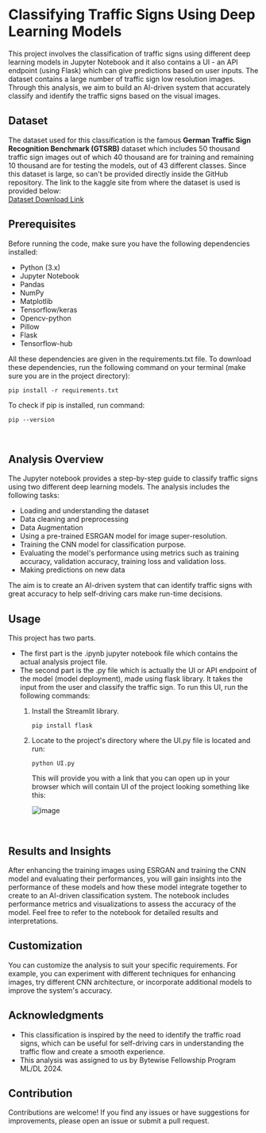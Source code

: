 # Classifying Traffic Signs Using Deep Learning Models

This project involves the classification of traffic signs using different deep learning models in Jupyter Notebook and it also contains a UI - an API endpoint (using Flask) which can give predictions based on user inputs. The dataset contains a large number of traffic sign low resolution images.  Through this analysis, we aim to build an AI-driven system that accurately classify and identify the traffic signs based on the visual images.

## Dataset

The dataset used for this classification is the famous <b>German Traffic Sign Recognition Benchmark (GTSRB)</b> dataset which includes 50 thousand traffic sign images out of which 40 thousand are for training and remaining 10 thousand are for testing the models, out of 43 different classes. Since this dataset is large, so can't be provided directly inside the GitHub repository. The link to the kaggle site from where the dataset is used is provided below: <br>
<a href='https://www.kaggle.com/datasets/meowmeowmeowmeowmeow/gtsrb-german-traffic-sign' alt='Dataset Link'>Dataset Download Link</a>

## Prerequisites

Before running the code, make sure you have the following dependencies installed:

- Python (3.x)
- Jupyter Notebook
- Pandas
- NumPy
- Matplotlib
- Tensorflow/keras
- Opencv-python
- Pillow
- Flask
- Tensorflow-hub

All these dependencies are given in the requirements.txt file. To download these dependencies, run the following command on your terminal (make sure you are in the project directory):

  ``` pip install -r requirements.txt ```

To check if pip is installed, run command:

  ``` pip --version ```

<br>

## Analysis Overview

The Jupyter notebook provides a step-by-step guide to classify traffic signs using two different deep learning models. The analysis includes the following tasks:

- Loading and understanding the dataset
- Data cleaning and preprocessing
- Data Augmentation
- Using a pre-trained ESRGAN model for image super-resolution.
- Training the CNN model for classification purpose.
- Evaluating the model's performance using metrics such as training accuracy, validation accuracy, training loss and validation loss.
- Making predictions on new data

The aim is to create an AI-driven system that can identify traffic signs with great accuracy to help self-driving cars make run-time decisions.

## Usage

This project has two parts. 

- The first part is the .ipynb jupyter notebook file which contains the actual analysis project file.
- The second part is the .py file which is actually the UI or API endpoint of the model (model deployment), made using flask library. It takes the input from the user and classify the traffic sign. To run this UI, run the following commands:
  1. Install the Streamlit library.
     
     ``` pip install flask ```
     
  2. Locate to the project's directory where the UI.py file is located and run:
     
     ``` python UI.py ```

     This will provide you with a link that you can open up in your browser which will contain UI of the project looking something like this:

     ![image](https://github.com/user-attachments/assets/de0df5cf-c6cc-4053-b705-917d02adc9d4)



<br>

## Results and Insights

After enhancing the training images using ESRGAN and training the CNN model and evaluating their performances, you will gain insights into the performance of these models and how these model integrate together to create to an AI-driven classification system. The notebook includes performance metrics and visualizations to assess the accuracy of the model. Feel free to refer to the notebook for detailed results and interpretations.

## Customization

You can customize the analysis to suit your specific requirements. For example, you can experiment with different techniques for enhancing images, try different CNN architecture, or incorporate additional models to improve the system's accuracy.

## Acknowledgments

- This classification is inspired by the need to identify the traffic road signs, which can be useful for self-driving cars in understanding the traffic flow and create a smooth experience.
- This analysis was assigned to us by Bytewise Fellowship Program ML/DL 2024.

## Contribution

Contributions are welcome! If you find any issues or have suggestions for improvements, please open an issue or submit a pull request.
